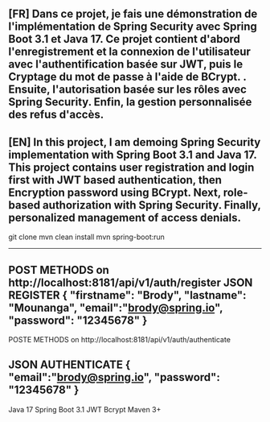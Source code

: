 [FR] Dans ce projet, je fais une démonstration de
l'implémentation de Spring Security avec 
Spring Boot 3.1 et Java 17.
Ce projet contient d'abord l'enregistrement et la connexion de l'utilisateur avec
l'authentification basée sur JWT, puis le Cryptage du mot de passe à l'aide de BCrypt.
. Ensuite, l'autorisation basée sur les rôles avec
Spring Security. Enfin, la gestion personnalisée des refus d'accès.
----------------------------------------------------------------------------------------
[EN] In this project, I am demoing Spring Security 
implementation with Spring Boot 3.1 and Java 17. 
This project contains user registration and login 
first with JWT based authentication, 
then Encryption password using BCrypt. 
Next, role-based authorization with Spring Security.
Finally, personalized management of access denials.
------------------------------------------------------------------------------------------
git clone
mvn clean install
mvn spring-boot:run

----------------------------------------------------
POST METHODS on  http://localhost:8181/api/v1/auth/register
JSON REGISTER
{
"firstname": "Brody",
"lastname": "Mounanga",
"email":"brody@spring.io",
"password": "12345678"
}
----------------------------------------------------
POSTE METHODS on http://localhost:8181/api/v1/auth/authenticate

JSON AUTHENTICATE
{
"email":"brody@spring.io",
"password": "12345678"
}
----------------------------------------------------------------------------
Java 17
Spring Boot 3.1
JWT
Bcrypt
Maven 3+
